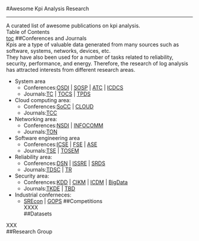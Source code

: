 #Awesome Kpi Analysis Research  

----------

A curated list of awesome publications on kpi analysis.  
Table of Contents  
[toc](#1)
##Conferences and Journals  
Kpis are a type of valuable data generated from many sources such as software, systems, networks, devices, etc.   
They have also been used for a number of tasks related to reliability, security, performance, and energy. Therefore, the research of log analysis has attracted interests from different research areas.  


- System area  
	- Conferences:[OSDI](https://dblp.uni-trier.de/db/conf/osdi/index.html) | [SOSP](https://dblp.uni-trier.de/db/conf/sosp/index.html) | [ATC](https://dblp.uni-trier.de/db/conf/atc/index.html) | [ICDCS](https://dblp.uni-trier.de/db/conf/icdcs/index.html)  
	- Journals:[TC](https://dblp.uni-trier.de/db/journals/tc/index.html) | [TOCS](https://dblp.uni-trier.de/db/journals/tocs/index.html) | [TPDS](https://dblp.uni-trier.de/db/journals/tpds/index.html)  
- Cloud computing area:
	- Conferences:[SoCC](https://dblp.uni-trier.de/db/conf/cloud/index.html) | [CLOUD](https://dblp.uni-trier.de/db/conf/IEEEcloud/index.html)
	- Journals:[TCC](https://dblp.uni-trier.de/db/journals/tcc/index.html)
- Networking area:  
	- Conferences:[NSDI](https://dblp.uni-trier.de/db/conf/nsdi/index.html) | [INFOCOMM](https://dblp.uni-trier.de/db/conf/infocom/index.html)  
	- Journals:[TON](https://dblp.uni-trier.de/db/journals/ton/index.html)  
- Software engineering area  
	- Conferences:[ICSE](https://dblp.uni-trier.de/db/conf/icse/index.html) | [FSE](https://dblp.uni-trier.de/db/conf/fse/index.html) | [ASE](https://dblp.uni-trier.de/db/conf/kbse/index.html)  
	- Journals:[TSE](https://dblp.uni-trier.de/db/journals/tse/index.html) | [TOSEM](https://dblp.uni-trier.de/db/journals/tosem/index.html)  
- Reliability area:
	- Conferences:[DSN](https://dblp.uni-trier.de/db/conf/dsn/index.html) | [ISSRE](https://dblp.uni-trier.de/db/conf/issre/index.html) | [SRDS](https://dblp.uni-trier.de/db/conf/srds/index.html)  
	- Journals:[TDSC](https://dblp.uni-trier.de/db/journals/tdsc/index.html) | [TR](https://dblp.uni-trier.de/db/journals/tr/index.html)
- Security area:  
	- Conferences:[KDD](https://dblp.uni-trier.de/db/conf/kdd/index.html) | [CIKM](https://dblp.uni-trier.de/db/conf/cikm/index.html) | [ICDM](https://dblp.uni-trier.de/db/conf/icdm/index.html) | [BigData](https://dblp.uni-trier.de/db/conf/bigdata/index.html)
	- Journals:[TKDE](https://dblp.uni-trier.de/db/journals/tkde/index.html) | [TBD](https://dblp.uni-trier.de/db/journals/tbd/index.html)
- Industrial conferneces:  
	- [SREcon](https://www.usenix.org/conferences/byname/925) | [GOPS](https://www.bagevent.com/event/GOPS2019-shenzhen?bag_track=bagevent)
##Competitions  
XXXX  
##<span id="1">Datasets</span>
  
XXX  
##Research Group  




